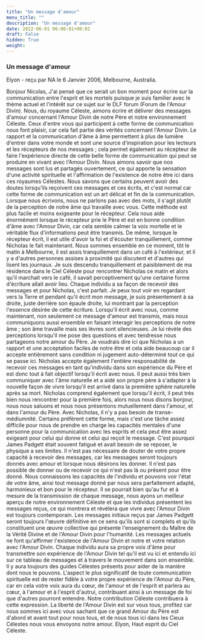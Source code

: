 ```yaml
---
title: "Un message d'amour"
menu_title: ""
description: "Un message d'amour"
date: 2022-06-01 06:00:01+00:02
draft: False
hidden: True
weight:
---
```

### Un message d'amour

Elyon - reçu par NA le 6 Janvier 2006, Melbourne, Australia.

Bonjour Nicolas,
J'ai pensé que ce serait un bon moment pour écrire sur la communication entre l'esprit et les mortels puisque je suis familier avec le thème actuel et l'intérêt sur ce sujet sur le DLF forum (Forum de l'Amour Divin). Nous, du royaume Céleste, aimons écrire et délivrer des messages d'amour concernant l'Amour Divin de notre Père et notre environnement Céleste. Ceux d'entre vous qui participent à cette forme de communication nous font plaisir, car cela fait partie des vérités concernant l'Amour Divin. Le rapport et la communication d'âme à âme permettent à plus de lumière d'entrer dans votre monde et sont une source d'inspiration pour les lecteurs et les récepteurs de nos messages ; cela permet également au récepteur de faire l'expérience directe de cette belle forme de communication qui peut se produire en vivant avec l'Amour Divin.
Nous aimons savoir que nos messages sont lus et partagés ouvertement, ce qui apporte la sensation d'une activité spirituelle et l'affirmation de l'existence de notre être ici dans ces royaumes Célestes. Nous savons que certains peuvent avoir des doutes lorsqu'ils reçoivent ces messages et ces écrits, et c'est normal car cette forme de communication est un art délicat et fin de la communication. Lorsque nous écrivons, nous ne parlons pas avec des mots, il s'agit plutôt de la perception de notre âme qui travaille avec vous. Cette méthode est plus facile et moins exigeante pour le récepteur. Cela nous aide énormément lorsque le récepteur prie le Père et est en bonne condition d'âme avec l'Amour Divin, car cela semble calmer la voix mortelle et le véritable flux d'informations peut être transmis. De même, lorsque le récepteur écrit, il est utile d'avoir la foi et d'écouter tranquillement, comme Nicholas le fait maintenant.
Nous sommes ensemble en ce moment, tôt le matin à Melbourne, il est assis tranquillement dans un café à l'extérieur, et il y a d'autres personnes assises à proximité qui discutent et d'autres qui lisent les journaux. Je suis descendu tranquillement et paisiblement de ma résidence dans le Ciel Céleste pour rencontrer Nicholas ce matin et alors qu'il marchait vers le café, il savait perceptivement qu'une certaine forme d'écriture allait avoir lieu. Chaque individu a sa façon de recevoir des messages et pour Nicholas, c'est parfait. Je peux tout voir en regardant vers la Terre et pendant qu'il écrit mon message, je suis présentement à sa droite, juste derrière son épaule droite, lui montrant par la perception l'essence désirée de cette écriture. Lorsqu'il écrit avec nous, comme maintenant, non seulement ce message d'amour est transmis, mais nous communiquons aussi ensemble en faisant interagir les perceptions de notre âme ; son âme travaille mais ses lèvres sont silencieuses. Je lui révèle des perceptions lorsqu'il me pose des questions et avec tendresse nous partageons notre amour du Père. Je voudrais dire ici que Nicholas a un rapport et une acceptation faciles de notre être et cela aide beaucoup car il accepte entièrement sans condition ni jugement auto-déterminé tout ce qui se passe ici. Nicholas accepte également l'entière responsabilité de recevoir ces messages en tant qu'individu dans son expérience du Père et est donc tout à fait objectif lorsqu'il écrit avec nous. Il peut aussi très bien communiquer avec l'âme naturelle et a aidé son propre père à s'adapter à la nouvelle façon de vivre lorsqu'il est arrivé dans la première sphère naturelle après sa mort. Nicholas comprend également que lorsqu'il écrit, il peut très bien nous rencontrer pour la première fois, alors nous nous disons bonjour, nous nous saluons et nous nous présentons mutuellement dans l'amour, et dans l'amour du Père. Avec Nicholas, il n'y a pas besoin de transe-médiumnité. Certains préfèrent cette forme, mais c'est une tâche assez difficile pour nous de prendre en charge les capacités mentales d'une personne pour la communication avec les esprits et cela peut être assez exigeant pour celui qui donne et celui qui reçoit le message. C'est pourquoi James Padgett était souvent fatigué et avait besoin de se reposer, le physique a ses limites.
Il n'est pas nécessaire de douter de votre propre capacité à recevoir des messages, car les messages seront toujours donnés avec amour et lorsque nous désirons les donner. Il n'est pas possible de donner ou de recevoir ce qui n'est pas là ou présent pour être donné. Nous connaissons les capacités de l'individu et pouvons voir l'état de votre âme, ainsi tout message donné par nous sera parfaitement adapté, harmonieux et bon pour le récepteur. Il se pourrait bien qu'au fur et à mesure de la transmission de chaque message, nous ayons un meilleur aperçu de notre environnement Céleste et que les individus présentent les messages reçus, ce qui montrera et révélera que vivre avec l'Amour Divin est toujours contemporain. Les messages initiaux reçus par James Padgett seront toujours l'œuvre définitive en ce sens qu'ils sont si complets et qu'ils constituent une œuvre collective qui présente l'enseignement du Maître de la Vérité Divine et de l'Amour Divin pour l'humanité. Les messages actuels ne font qu'affirmer l'existence de l'Amour Divin et notre et votre relation avec l'Amour Divin. Chaque individu aura sa propre voix d'âme pour transmettre son expérience de l'Amour Divin tel qu'il est vu ici et entendu ici sur ce tableau de messages et à travers le mouvement dans son ensemble. Il y aura toujours des guides Célestes présents pour aider de la manière dont nous le pouvons. L'aspect le plus significatif de toute communication spirituelle est de rester fidèle à votre propre expérience de l'Amour du Père, car en cela votre voix aura du cœur, de l'amour et de l'esprit et parlera au cœur, à l'amour et à l'esprit d'autrui, contribuant ainsi à un message de foi que d'autres pourront entendre. Notre contribution Céleste contribuera à cette expression. La liberté de l'Amour Divin est sur vous tous, profitez car nous sommes ici avec vous sachant que ce grand Amour du Père est d'abord et avant tout pour nous tous, et de nous tous ici dans les Cieux Célestes nous vous envoyons notre amour.
Elyon, Haut esprit du Ciel Céleste.